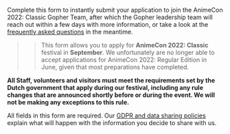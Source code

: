 Complete this form to instantly submit your application to join the AnimeCon 2022: Classic Gopher
Team, after which the Gopher leadership team will reach out within a few days with more information,
or take a look at the [frequently asked questions](faq.html) in the meantime.

>> This form allows you to apply for **AnimeCon 2022: Classic** festival in **September**. We
>> unfortunately are no longer able to accept applications for AnimeCon 2022: Regular Edition in
>> June, given that most preparations have completed.

**All Staff, volunteers and visitors must meet the requirements set by the Dutch government that
apply during our festival, including any rule changes that are announced shortly before or during
the event. We will not be making any exceptions to this rule.**

All fields in this form are required. Our [GDPR and data sharing policies](gdpr.html) explain what
will happen with the information you decide to share with us.
